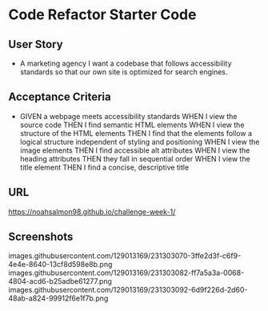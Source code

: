 # Code Refactor Starter Code

## User Story

*  A marketing agency I want a codebase that follows accessibility standards so that our own site is optimized for search engines.

## Acceptance Criteria

*   GIVEN a webpage meets accessibility standards
WHEN I view the source code
THEN I find semantic HTML elements
WHEN I view the structure of the HTML elements
THEN I find that the elements follow a logical structure independent of styling and positioning
WHEN I view the image elements
THEN I find accessible alt attributes
WHEN I view the heading attributes
THEN they fall in sequential order
WHEN I view the title element
THEN I find a concise, descriptive title

## URL

https://noahsalmon98.github.io/challenge-week-1/

## Screenshots

images.githubusercontent.com/129013169/231303070-3ffe2d3f-c6f9-4e4e-8640-13cf8d598e8b.png
images.githubusercontent.com/129013169/231303082-ff7a5a3a-0068-4804-acd6-b25adbe61277.png
images.githubusercontent.com/129013169/231303092-6d9f226d-2d60-48ab-a824-99912f6e1f7b.png